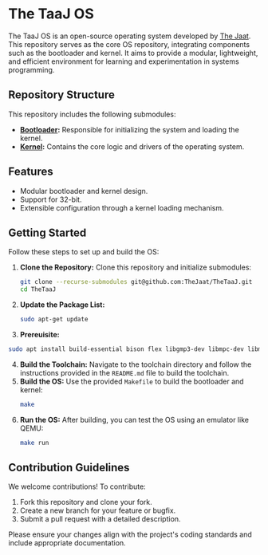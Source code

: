 # **The TaaJ OS**
The TaaJ OS is an open-source operating system developed by [The Jaat](https://github.com/TheJaat). This repository serves as the core OS repository, integrating components such as the bootloader and kernel. It aims to provide a modular, lightweight, and efficient environment for learning and experimentation in systems programming.

## **Repository Structure**
This repository includes the following submodules:
- **[Bootloader](https://github.com/TheJaat/TheBootloader):** Responsible for initializing the system and loading the kernel.
- **[Kernel](https://github.com/TheJaat/TheKernel):** Contains the core logic and drivers of the operating system.


## **Features**
- Modular bootloader and kernel design.
- Support for 32-bit.
- Extensible configuration through a kernel loading mechanism.


## **Getting Started**
Follow these steps to set up and build the OS:

1. **Clone the Repository:**
   Clone this repository and initialize submodules:
   ```bash
   git clone --recurse-submodules git@github.com:TheJaat/TheTaaJ.git
   cd TheTaaJ
   ```
2. **Update the Package List:**
   ```bash
   sudo apt-get update
   ```
3. **Prereuisite:**
```bash
sudo apt install build-essential bison flex libgmp3-dev libmpc-dev libmpfr-dev texinfo libisl-dev libzstd-dev zlib1g-dev libexpat1-dev python3 gawk wget curl git xorriso nasm qemu-system
```
4. **Build the Toolchain:**
   Navigate to the toolchain directory and follow the instructions provided in the `README.md` file to build the toolchain.
5. **Build the OS:**
   Use the provided `Makefile` to build the bootloader and kernel:
   ```bash
   make
   ```
6. **Run the OS:**
   After building, you can test the OS using an emulator like QEMU:
   ```bash
   make run
   ```

## Contribution Guidelines
We welcome contributions! To contribute:
1. Fork this repository and clone your fork.
2. Create a new branch for your feature or bugfix.
3. Submit a pull request with a detailed description.

Please ensure your changes align with the project's coding standards and include appropriate documentation.
